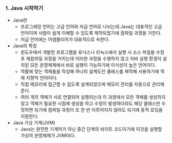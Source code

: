 ### 1. Java 시작하기

- Java란
  - 프로그래밍 언어는 고급 언어와 저급 언어로 나뉘는데 Java는 대표적인 고급 언어이며 사람이 쉽게 이해할 수 있도록 제작되었기에 컴파일 과정을 거친다.
  - 저급 언어에는 어셈블리어가 대표적으로 속한다.
- Java의 특징
  - 윈도우에서 개발한 프로그램을 유닉스나 리눅스에서 실행 시 소스 파일을 수정후 재컴파일 과정을 거치는데 이러한 과정을 수행하지 않고 자바 실행 환경이 설치된 모든 운영체제에서 바로 실행이 가능하기에 이식성이 높은 언어이다. 
  - 역활에 맞는 객체들을 작성해 하나의 설계도인 클래스를 제작해 사용하기에 객체 지향적 언어이다.
  - 직접 메모리에 접근할 수 없도록 설계되었으며 메모리 관리를 자동으로 관리해준다.
  - 여러 개의 객체가 서로 연결되어 실행되는데 이 과정에서 모든 객체를 생성하지 않고 객체가 필요한 시점에 생성을 하고 수정이 발생하더라도 해당 클래스만 수정하면 되기에 컴파일 과정이 또 한 번 이루어지지 않아도 되기에 동적 로딩을 지원한다.
- Java 가상 기계(JVM)
  - Java는 완전한 기계어가 아닌 중간 단계의 바이트 코드이기에 이것을 실행할 가상의 운영체제가 JVM이다.
